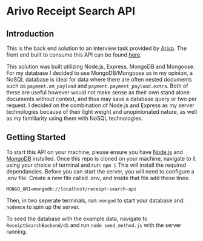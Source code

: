 # Arivo Receipt Search API

## Introduction

This is the back end solution to an interview task provided by [Arivo](https://arivo.co/).  The front end built to consume this API can be found [here](https://github.com/JulianSiow/ArivoReceiptSearchFrontend).

This solution was built utilizing Node.js, Express, MongoDB and Mongoose.  For my database I decided to use MongoDB/Mongoose as in my opinion, a NoSQL database is ideal for data where there are often nested documents such as ```payment.om_payload``` and ```payment.payment_payload.extra```. Both of these are useful however would not make sense as their own stand alone documents without context, and thus may save a database query or two per request.  I decided on the combination of Node.js and Express as my server technologies because of their light weight and unopinionated nature, as well as my familiarity using them with NoSQL technologies.  

## Getting Started

To start this API on your machine, please ensure you have [Node.js](https://nodejs.org/en/) and [MongoDB](https://www.mongodb.com/) installed.  Once this repo is cloned on your machine, navigate to it using your choice of terminal and run: 
```npm i```
This will install the required dependancies.  Before you can start the server, you will need to configure a .env file.  Create a new file called .env, and inside that file add these lines:
```PORT=3000
MONGO_URI=mongodb://localhost/receipt-search-api
```
Then, in two seperate terminals, run:
```mongod```
to start your database and:
```nodemon```
to spin up the server.  

To seed the database with the example data, navigate to ```ReceiptSearchBackend/db``` and run ```node seed_method.js``` with the server running.  